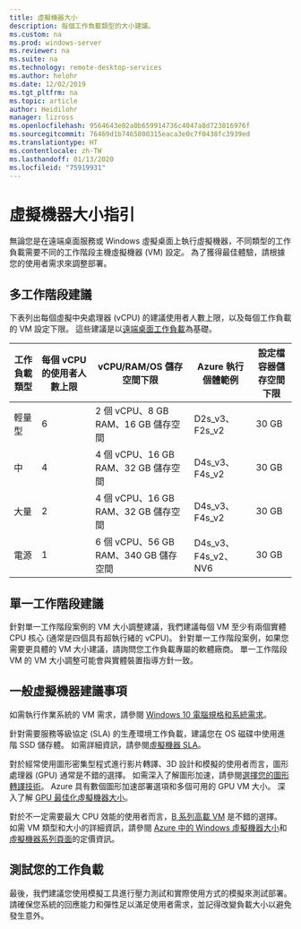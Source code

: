 ```yaml
---
title: 虛擬機器大小
description: 每個工作負載類型的大小建議。
ms.custom: na
ms.prod: windows-server
ms.reviewer: na
ms.suite: na
ms.technology: remote-desktop-services
ms.author: helohr
ms.date: 12/02/2019
ms.tgt_pltfrm: na
ms.topic: article
author: Heidilohr
manager: lizross
ms.openlocfilehash: 9564643e02a0b659914736c4047a8d723816976f
ms.sourcegitcommit: 76469d1b7465800315eaca3e0c7f0438fc3939ed
ms.translationtype: HT
ms.contentlocale: zh-TW
ms.lasthandoff: 01/13/2020
ms.locfileid: "75919931"
---
```

# <a name="virtual-machine-sizing-guidance"></a>虛擬機器大小指引

無論您是在遠端桌面服務或 Windows 虛擬桌面上執行虛擬機器，不同類型的工作負載需要不同的工作階段主機虛擬機器 (VM) 設定。 為了獲得最佳體驗，請根據您的使用者需求來調整部署。

## <a name="multi-session-recommendations"></a>多工作階段建議

下表列出每個虛擬中央處理器 (vCPU) 的建議使用者人數上限，以及每個工作負載的 VM 設定下限。 這些建議是以[遠端桌面工作負載](remote-desktop-workloads.md)為基礎。

| 工作負載類型 | 每個 vCPU 的使用者人數上限 | vCPU/RAM/OS 儲存空間下限 | Azure 執行個體範例 | 設定檔容器儲存空間下限 |
| --- | --- | --- | --- | --- |
| 輕量型 | 6 | 2 個 vCPU、8 GB RAM、16 GB 儲存空間 | D2s_v3、F2s_v2 | 30 GB |
| 中 | 4 | 4 個 vCPU、16 GB RAM、32 GB 儲存空間 | D4s_v3、F4s_v2 | 30 GB |
| 大量 | 2 | 4 個 vCPU、16 GB RAM、32 GB 儲存空間 | D4s_v3、F4s_v2 | 30 GB |
| 電源 | 1 | 6 個 vCPU、56 GB RAM、340 GB 儲存空間 | D4s_v3、F4s_v2、NV6 | 30 GB |

## <a name="single-session-recommendations"></a>單一工作階段建議

針對單一工作階段案例的 VM 大小調整建議，我們建議每個 VM 至少有兩個實體 CPU 核心 (通常是四個具有超執行緒的 vCPU)。 針對單一工作階段案例，如果您需要更具體的 VM 大小建議，請詢問您工作負載專屬的軟體廠商。 單一工作階段 VM 的 VM 大小調整可能會與實體裝置指導方針一致。

## <a name="general-virtual-machine-recommendations"></a>一般虛擬機器建議事項

如需執行作業系統的 VM 需求，請參閱 [Windows 10 電腦規格和系統需求](https://www.microsoft.com/windows/windows-10-specifications)。

針對需要服務等級協定 (SLA) 的生產環境工作負載，建議您在 OS 磁碟中使用進階 SSD 儲存體。 如需詳細資訊，請參閱[虛擬機器 SLA](https://azure.microsoft.com/support/legal/sla/virtual-machines/v1_8/)。

對於經常使用圖形密集型程式進行影片轉譯、3D 設計和模擬的使用者而言，圖形處理器 (GPU) 通常是不錯的選擇。 如需深入了解圖形加速，請參閱[選擇您的圖形轉譯技術](rds-graphics-virtualization.md)。 Azure 具有數個圖形加速部署選項和多個可用的 GPU VM 大小。 深入了解 [GPU 最佳化虛擬機器大小](https://docs.microsoft.com/azure/virtual-machines/windows/sizes-gpu)。

對於不一定需要最大 CPU 效能的使用者而言，[B 系列高載 VM](https://docs.microsoft.com/azure/virtual-machines/windows/b-series-burstable) 是不錯的選擇。 如需 VM 類型和大小的詳細資訊，請參閱 [Azure 中的 Windows 虛擬機器大小](https://docs.microsoft.com/azure/virtual-machines/windows/sizes)和[虛擬機器系列頁面](https://azure.microsoft.com/pricing/details/virtual-machines/series/)的定價資訊。

## <a name="test-your-workload"></a>測試您的工作負載

最後，我們建議您使用模擬工具進行壓力測試和實際使用方式的模擬來測試部署。 請確保您系統的回應能力和彈性足以滿足使用者需求，並記得改變負載大小以避免發生意外。

